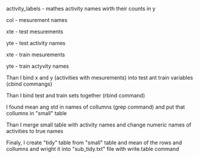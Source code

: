 activity_labels - mathes activity names wirth their counts in y

col - mesurement names

xte - test mesurements 

yte - test activity names

xte - train mesurements 

yte - train actyvity names

Than I bind x and y (activities with mesurements) into test ant train variables (cbind commangs)

Than I bind test and train sets together (rbind command)

I found mean ang std in names of collumns (grep command) and put that collumns in "small" table

Than I merge small table with activity names and change numeric names of activities to true names

Finaly, I create "tidy" table from "small" table and mean of the rows and collumns and wright it into "sub_tidy.txt" file with write.table command
